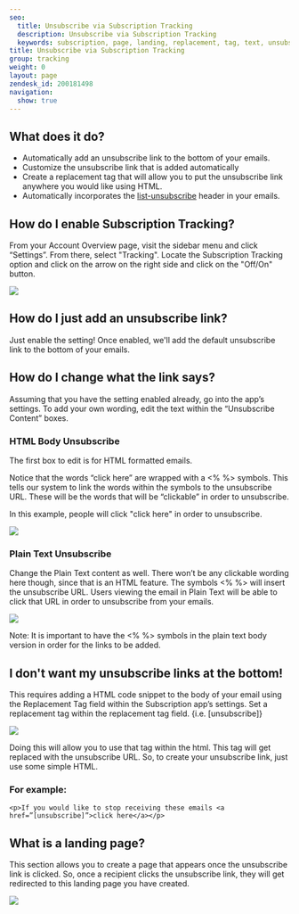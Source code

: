 ```yaml
---
seo:
  title: Unsubscribe via Subscription Tracking
  description: Unsubscribe via Subscription Tracking
  keywords: subscription, page, landing, replacement, tag, text, unsubscribe, unsub, html, click_tracking, body, <% %>
title: Unsubscribe via Subscription Tracking
group: tracking
weight: 0
layout: page
zendesk_id: 200181498
navigation:
  show: true
---
```


## What does it do?

- Automatically add an unsubscribe link to the bottom of your emails.
- Customize the unsubscribe link that is added automatically
- Create a replacement tag that will allow you to put the unsubscribe link anywhere you would like using HTML.
- Automatically incorporates the [list-unsubscribe](https://sendgrid.com/blog/list-unsubscribe/) header in your emails.

## How do I enable Subscription Tracking?

From your Account Overview page, visit the sidebar menu and click “Settings”. From there, select "Tracking". Locate the Subscription Tracking option and click on the arrow on the right side and click on the "Off/On" button.

![]({{root_url}}/images/unsub_tracking.gif) 

## How do I just add an unsubscribe link?

Just enable the setting! Once enabled, we'll add the default unsubscribe link to the bottom of your emails.

## How do I change what the link says?

Assuming that you have the setting enabled already, go into the app’s settings. To add your own wording, edit the text within the “Unsubscribe Content” boxes.

### HTML Body Unsubscribe

The first box to edit is for HTML formatted emails.

Notice that the words “click here” are wrapped with a <% %> symbols. This tells our system to link the words within the symbols to the unsubscribe URL. These will be the words that will be “clickable” in order to unsubscribe.

In this example, people will click "click here" in order to unsubscribe. 

![]({{root_url}}/images/html_body_unsubscribe.png)

 

### Plain Text Unsubscribe

Change the Plain Text content as well. There won’t be any clickable wording here though, since that is an HTML feature. The symbols <% %> will insert the unsubscribe URL. Users viewing the email in Plain Text will be able to click that URL in order to unsubscribe from your emails. 

![]({{root_url}}/images/Screen_Shot_2015-05-26_at_11.38.37_AM.png)

 Note: It is important to have the <% %> symbols in the plain text body version in order for the links to be added.

 

## I don't want my unsubscribe links at the bottom!

This requires adding a HTML code snippet to the body of your email using the Replacement Tag field within the Subscription app’s settings. Set a replacement tag within the replacement tag field. {i.e. [unsubscribe]}

  ![]({{root_url}}/images/Screen_Shot_2015-05-26_at_11.39.15_AM.png)

Doing this will allow you to use that tag within the html. This tag will get replaced with the unsubscribe URL. So, to create your unsubscribe link, just use some simple HTML. 

### For example:

    <p>If you would like to stop receiving these emails <a href=”[unsubscribe]”>click here</a></p>


## What is a landing page?

This section allows you to create a page that appears once the unsubscribe link is clicked. So, once a recipient clicks the unsubscribe link, they will get redirected to this landing page you have created. 

![]({{root_url}}/images/Screen_Shot_2015-05-26_at_11.39.02_AM.png)


 

